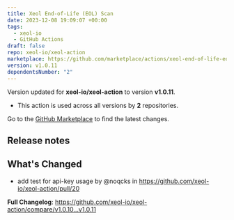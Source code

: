 ```yaml
---
title: Xeol End-of-Life (EOL) Scan
date: 2023-12-08 19:09:07 +00:00
tags:
  - xeol-io
  - GitHub Actions
draft: false
repo: xeol-io/xeol-action
marketplace: https://github.com/marketplace/actions/xeol-end-of-life-eol-scan
version: v1.0.11
dependentsNumber: "2"
---
```



Version updated for **xeol-io/xeol-action** to version **v1.0.11**.
- This action is used across all versions by **2** repositories.

Go to the [GitHub Marketplace](https://github.com/marketplace/actions/xeol-end-of-life-eol-scan) to find the latest changes.

## Release notes

## What's Changed
* add test for api-key usage by @noqcks in https://github.com/xeol-io/xeol-action/pull/20


**Full Changelog**: https://github.com/xeol-io/xeol-action/compare/v1.0.10...v1.0.11

